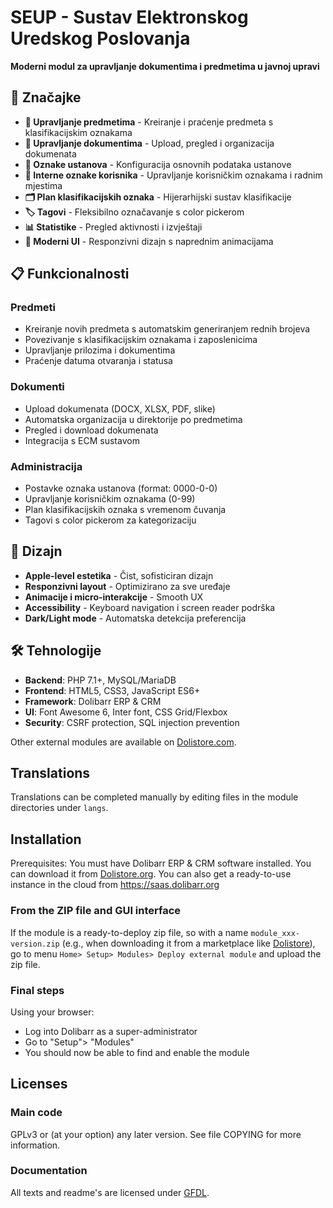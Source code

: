 # SEUP - Sustav Elektronskog Uredskog Poslovanja

**Moderni modul za upravljanje dokumentima i predmetima u javnoj upravi**

## 🚀 Značajke

- **📁 Upravljanje predmetima** - Kreiranje i praćenje predmeta s klasifikacijskim oznakama
- **📄 Upravljanje dokumentima** - Upload, pregled i organizacija dokumenata
- **🏢 Oznake ustanova** - Konfiguracija osnovnih podataka ustanove
- **👥 Interne oznake korisnika** - Upravljanje korisničkim oznakama i radnim mjestima
- **🗂️ Plan klasifikacijskih oznaka** - Hijerarhijski sustav klasifikacije
- **🏷️ Tagovi** - Fleksibilno označavanje s color pickerom
- **📊 Statistike** - Pregled aktivnosti i izvještaji
- **🎨 Moderni UI** - Responzivni dizajn s naprednim animacijama

## 📋 Funkcionalnosti

### Predmeti
- Kreiranje novih predmeta s automatskim generiranjem rednih brojeva
- Povezivanje s klasifikacijskim oznakama i zaposlenicima
- Upravljanje prilozima i dokumentima
- Praćenje datuma otvaranja i statusa

### Dokumenti
- Upload dokumenata (DOCX, XLSX, PDF, slike)
- Automatska organizacija u direktorije po predmetima
- Pregled i download dokumenata
- Integracija s ECM sustavom

### Administracija
- Postavke oznaka ustanova (format: 0000-0-0)
- Upravljanje korisničkim oznakama (0-99)
- Plan klasifikacijskih oznaka s vremenom čuvanja
- Tagovi s color pickerom za kategorizaciju

## 🎨 Dizajn

- **Apple-level estetika** - Čist, sofisticiran dizajn
- **Responzivni layout** - Optimizirano za sve uređaje
- **Animacije i micro-interakcije** - Smooth UX
- **Accessibility** - Keyboard navigation i screen reader podrška
- **Dark/Light mode** - Automatska detekcija preferencija

## 🛠️ Tehnologije

- **Backend**: PHP 7.1+, MySQL/MariaDB
- **Frontend**: HTML5, CSS3, JavaScript ES6+
- **Framework**: Dolibarr ERP & CRM
- **UI**: Font Awesome 6, Inter font, CSS Grid/Flexbox
- **Security**: CSRF protection, SQL injection prevention

Other external modules are available on [Dolistore.com](https://www.dolistore.com).

## Translations

Translations can be completed manually by editing files in the module directories under `langs`.

<!--
This module contains also a sample configuration for Transifex, under the hidden directory [.tx](.tx), so it is possible to manage translation using this service.

For more information, see the [translator's documentation](https://wiki.dolibarr.org/index.php/Translator_documentation).

There is a [Transifex project](https://transifex.com/projects/p/dolibarr-module-template) for this module.
-->


## Installation

Prerequisites: You must have Dolibarr ERP & CRM software installed. You can download it from [Dolistore.org](https://www.dolibarr.org).
You can also get a ready-to-use instance in the cloud from https://saas.dolibarr.org


### From the ZIP file and GUI interface

If the module is a ready-to-deploy zip file, so with a name `module_xxx-version.zip` (e.g., when downloading it from a marketplace like [Dolistore](https://www.dolistore.com)),
go to menu `Home> Setup> Modules> Deploy external module` and upload the zip file.

<!--

Note: If this screen tells you that there is no "custom" directory, check that your setup is correct:

- In your Dolibarr installation directory, edit the `htdocs/conf/conf.php` file and check that following lines are not commented:

    ```php
    //$dolibarr_main_url_root_alt ...
    //$dolibarr_main_document_root_alt ...
    ```

- Uncomment them if necessary (delete the leading `//`) and assign the proper value according to your Dolibarr installation

    For example :

    - UNIX:
        ```php
        $dolibarr_main_url_root_alt = '/custom';
        $dolibarr_main_document_root_alt = '/var/www/Dolibarr/htdocs/custom';
        ```

    - Windows:
        ```php
        $dolibarr_main_url_root_alt = '/custom';
        $dolibarr_main_document_root_alt = 'C:/My Web Sites/Dolibarr/htdocs/custom';
        ```
-->

<!--

### From a GIT repository

Clone the repository in `$dolibarr_main_document_root_alt/seup`

```shell
cd ....../custom
git clone git@github.com:gitlogin/seup.git seup
```

-->

### Final steps

Using your browser:

  - Log into Dolibarr as a super-administrator
  - Go to "Setup"> "Modules"
  - You should now be able to find and enable the module



## Licenses

### Main code

GPLv3 or (at your option) any later version. See file COPYING for more information.

### Documentation

All texts and readme's are licensed under [GFDL](https://www.gnu.org/licenses/fdl-1.3.en.html).
